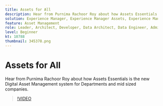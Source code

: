 ```yaml
---
title: Assets for All
description: Hear from Purnima Rachoor Roy about how Assets Essentials is the new Digital Asset Management system for Departments and mid sized companies.
solution: Experience Manager, Experience Manager Assets, Experience Manager Cloud Service
feature: Asset Management
role: Leader, Architect, Developer, Data Architect, Data Engineer, Admin, User
level: Beginner
kt: 10788
thumbnail: 345378.png
---
```


# Assets for All

Hear from Purnima Rachoor Roy about how Assets Essentials is the new Digital Asset Management system for Departments and mid sized companies.

>[!VIDEO](https://video.tv.adobe.com/v/345378/?quality=12&learn=on)
